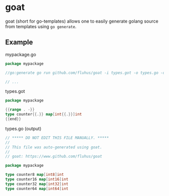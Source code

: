 # goat

goat (short for go-templates) allows one to easily generate golang source from templates using `go generate`.

## Example

mypackage.go

```go
package mypackage

//go:generate go run github.com/fluhus/goat -i types.got -o types.go -d [8,16,32,64]

// ...
```

types.got

```go
package mypackage

{{range . -}}
type counter{{.}} map[int{{.}}]int
{{end}}
```

types.go (output)

```go
// ***** DO NOT EDIT THIS FILE MANUALLY. *****
//
// This file was auto-generated using goat.
//
// goat: https://www.github.com/fluhus/goat

package mypackage

type counter8 map[int8]int
type counter16 map[int16]int
type counter32 map[int32]int
type counter64 map[int64]int
```
